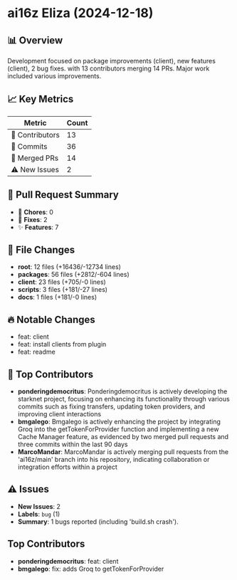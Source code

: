 # ai16z Eliza (2024-12-18)
    
## 📊 Overview
Development focused on package improvements (client), new features (client), 2 bug fixes. with 13 contributors merging 14 PRs. Major work included various improvements.

## 📈 Key Metrics
| Metric | Count |
|---------|--------|
| 👥 Contributors | 13 |
| 📝 Commits | 36 |
| 🔄 Merged PRs | 14 |
| ⚠️ New Issues | 2 |

## 🔄 Pull Request Summary
- 🧹 **Chores**: 0
- 🐛 **Fixes**: 2
- ✨ **Features**: 7

## 📁 File Changes
- **root**: 12 files (+16436/-12734 lines)
- **packages**: 56 files (+2812/-604 lines)
- **client**: 23 files (+705/-0 lines)
- **scripts**: 3 files (+181/-27 lines)
- **docs**: 1 files (+181/-0 lines)

## 🔥 Notable Changes
- feat: client
- feat: install clients from plugin
- feat: readme

## 👥 Top Contributors
- **ponderingdemocritus**: Ponderingdemocritus is actively developing the starknet project, focusing on enhancing its functionality through various commits such as fixing transfers, updating token providers, and improving client interactions
- **bmgalego**: Bmgalego is actively enhancing the project by integrating Groq into the getTokenForProvider function and implementing a new Cache Manager feature, as evidenced by two merged pull requests and three commits within the last 90 days
- **MarcoMandar**: MarcoMandar is actively merging pull requests from the 'ai16z/main' branch into his repository, indicating collaboration or integration efforts within a project

## ⚠️ Issues
- **New Issues**: 2
- **Labels**: `bug` (1)
- **Summary**: 1 bugs reported (including 'build.sh crash').

## Top Contributors
- **ponderingdemocritus**: feat: client
- **bmgalego**: fix: adds Groq to getTokenForProvider